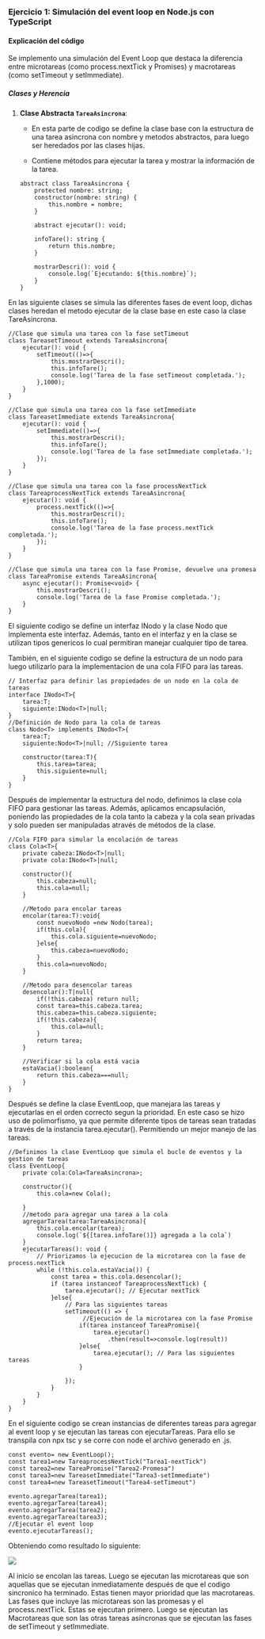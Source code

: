 ### Ejercicio 1: Simulación del event loop en Node.js con TypeScript


#### **Explicación del código**

Se implemento una simulación del Event Loop que destaca la diferencia entre microtareas (como process.nextTick y Promises) y macrotareas (como setTimeout y setImmediate).

##### Clases y Herencia

1. **Clase Abstracta `TareaAsincrona`**:
   - En esta parte de codigo se define la clase base con la estructura de una tarea asincrona con nombre y metodos abstractos,  para luego ser heredados por las clases hijas.

   - Contiene métodos para ejecutar la tarea y mostrar la información de la tarea.

   ```
   abstract class TareaAsincrona {
       protected nombre: string;
       constructor(nombre: string) {
           this.nombre = nombre;
       }

       abstract ejecutar(): void;

       infoTare(): string {
           return this.nombre;
       }

       mostrarDescri(): void {
           console.log(`Ejecutando: ${this.nombre}`);
       }
   }
   ``` 

En las siguiente clases se simula las diferentes fases de event loop, dichas clases heredan el metodo ejecutar de la clase base en este caso la clase TareAsincrona.

```
//Clase que simula una tarea con la fase setTimeout
class TareasetTimeout extends TareaAsincrona{
    ejecutar(): void {
        setTimeout(()=>{
            this.mostrarDescri();
            this.infoTare();
            console.log('Tarea de la fase setTimeout completada.');
        },1000);
    }
}

//Clase que simula una tarea con la fase setImmediate
class TareasetImmediate extends TareaAsincrona{
    ejecutar(): void {
        setImmediate(()=>{
            this.mostrarDescri();
            this.infoTare();
            console.log('Tarea de la fase setImmediate completada.');
        });
    }
}

//Clase que simula una tarea con la fase processNextTick
class TareaprocessNextTick extends TareaAsincrona{
    ejecutar(): void {
        process.nextTick(()=>{
            this.mostrarDescri();
            this.infoTare();
            console.log('Tarea de la fase process.nextTick completada.');
        });
    }
}

//Clase que simula una tarea con la fase Promise, devuelve una promesa
class TareaPromise extends TareaAsincrona{
    async ejecutar(): Promise<void> {
        this.mostrarDescri();
        console.log('Tarea de la fase Promise completada.');
    }
}
```

El siguiente codigo se define un interfaz INodo y la clase Nodo que implementa este interfaz. Además, tanto en el interfaz y en la clase se utilizan tipos genericos lo cual permitiran manejar cualquier tipo de tarea.

También, en el siguiente codigo se define la estructura de un nodo para luego utilizarlo para la implementacion de una cola FIFO para las tareas. 

```
// Interfaz para definir las propiedades de un nodo en la cola de tareas
interface INodo<T>{
    tarea:T;
    siguiente:INodo<T>|null; 
}
//Definición de Nodo para la cola de tareas
class Nodo<T> implements INodo<T>{
    tarea:T;
    siguiente:Nodo<T>|null; //Siguiente tarea

    constructor(tarea:T){
        this.tarea=tarea;
        this.siguiente=null;
    }
}

```
Después de implementar la estructura del nodo, definimos la clase cola FIFO para gestionar las tareas. 
Además, aplicamos encapsulación, poniendo las propiedades de la cola tanto la cabeza y la cola sean privadas y solo pueden ser manipuladas através de métodos de la clase.

```
//Cola FIFO para simular la encolación de tareas
class Cola<T>{
    private cabeza:INodo<T>|null;
    private cola:INodo<T>|null;

    constructor(){
        this.cabeza=null;
        this.cola=null;
    }

    //Metodo para encolar tareas
    encolar(tarea:T):void{
        const nuevoNodo =new Nodo(tarea);
        if(this.cola){
            this.cola.siguiente=nuevoNodo;
        }else{
            this.cabeza=nuevoNodo;
        }
        this.cola=nuevoNodo;
    }

    //Metodo para desencolar tareas
    desencolar():T|null{
        if(!this.cabeza) return null;
        const tarea=this.cabeza.tarea;
        this.cabeza=this.cabeza.siguiente;
        if(!this.cabeza){
            this.cola=null;
        }
        return tarea;
    }

    //Verificar si la cola está vacia
    estaVacia():boolean{
        return this.cabeza===null;
    }
}
```
Después se define la clase EventLoop, que manejara las tareas y ejecutarlas en el orden correcto segun la prioridad.
En este caso se hizo uso de polimorfismo, ya que permite diferente tipos de tareas sean tratadas a través de la instancia tarea.ejecutar(). Permitiendo un mejor manejo de las tareas.

```
//Definimos la clase EventLoop que simula el bucle de eventos y la gestion de tareas
class EventLoop{
    private cola:Cola<TareaAsincrona>;

    constructor(){
        this.cola=new Cola();
        
    }
    //metodo para agregar una tarea a la cola
    agregarTarea(tarea:TareaAsincrona){
        this.cola.encolar(tarea);
        console.log(`${[tarea.infoTare()]} agregada a la cola`)
    }
    ejecutarTareas(): void {
        // Priorizamos la ejecucion de la microtarea con la fase de process.nextTick
        while (!this.cola.estaVacia()) {
            const tarea = this.cola.desencolar();
            if (tarea instanceof TareaprocessNextTick) {
                tarea.ejecutar(); // Ejecutar nextTick 
            }else{
                // Para las siguientes tareas
                setTimeout(() => {
                     //Ejecución de la microtarea con la fase Promise
                    if(tarea instanceof TareaPromise){
                        tarea.ejecutar()
                            .then(result=>console.log(result))
                    }else{
                        tarea.ejecutar(); // Para las siguientes tareas
                    }
                    
                });
            }
        }
    }
}
```
En el siguiente codigo se crean instancias de diferentes tareas para agregar al event loop y se ejecutan las tareas  con ejecutarTareas. Para ello se transpila con npx tsc y se corre con node el archivo generado en .js. 

```
const evento= new EventLoop();
const tarea1=new TareaprocessNextTick("Tarea1-nextTick")
const tarea2=new TareaPromise("Tarea2-Promesa")
const tarea3=new TareasetImmediate("Tarea3-setImmediate")
const tarea4=new TareasetTimeout("Tarea4-setTimeout")

evento.agregarTarea(tarea1);
evento.agregarTarea(tarea4);
evento.agregarTarea(tarea2);
evento.agregarTarea(tarea3);
//Ejecutar el event loop
evento.ejecutarTareas();
```

Obteniendo como resultado lo siguiente:

![](imagen1.PNG)

Al inicio se encolan las tareas. Luego se ejecutan las microtareas que  son aquellas que se ejecutan inmediatamente después de que el codigo sincronico ha terminado. Estas tienen mayor prioridad que las macrotareas. Las fases que incluye las microtareas son las promesas y el process.nextTick. Estas se ejecutan primero. Luego se ejecutan las Macrotareas que son las otras tareas asíncronas que se ejecutan las fases de setTimeout y setImmediate.
